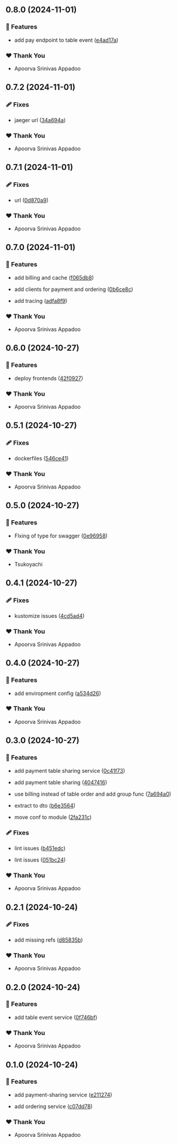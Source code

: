 ## 0.8.0 (2024-11-01)


### 🚀 Features

- add pay endpoint to table event ([e4ad17a](https://github.com/StartUpNationLabs/spos/commit/e4ad17a))


### ❤️  Thank You

- Apoorva Srinivas Appadoo

## 0.7.2 (2024-11-01)


### 🩹 Fixes

- jaeger url ([34a694a](https://github.com/StartUpNationLabs/spos/commit/34a694a))


### ❤️  Thank You

- Apoorva Srinivas Appadoo

## 0.7.1 (2024-11-01)


### 🩹 Fixes

- url ([0d870a9](https://github.com/StartUpNationLabs/spos/commit/0d870a9))


### ❤️  Thank You

- Apoorva Srinivas Appadoo

## 0.7.0 (2024-11-01)


### 🚀 Features

- add billing and cache ([f065db8](https://github.com/StartUpNationLabs/spos/commit/f065db8))

- add clients for payment and ordering ([0b6ce8c](https://github.com/StartUpNationLabs/spos/commit/0b6ce8c))

- add tracing ([adfa8f9](https://github.com/StartUpNationLabs/spos/commit/adfa8f9))


### ❤️  Thank You

- Apoorva Srinivas Appadoo

## 0.6.0 (2024-10-27)


### 🚀 Features

- deploy frontends ([42f0927](https://github.com/StartUpNationLabs/spos/commit/42f0927))


### ❤️  Thank You

- Apoorva Srinivas Appadoo

## 0.5.1 (2024-10-27)


### 🩹 Fixes

- dockerfiles ([546ce41](https://github.com/StartUpNationLabs/spos/commit/546ce41))


### ❤️  Thank You

- Apoorva Srinivas Appadoo

## 0.5.0 (2024-10-27)


### 🚀 Features

- FIxing of type for swagger ([0e96958](https://github.com/StartUpNationLabs/spos/commit/0e96958))


### ❤️  Thank You

- Tsukoyachi

## 0.4.1 (2024-10-27)


### 🩹 Fixes

- kustomize issues ([4cd5ad4](https://github.com/StartUpNationLabs/spos/commit/4cd5ad4))


### ❤️  Thank You

- Apoorva Srinivas Appadoo

## 0.4.0 (2024-10-27)


### 🚀 Features

- add enviropment config ([a534d26](https://github.com/StartUpNationLabs/spos/commit/a534d26))


### ❤️  Thank You

- Apoorva Srinivas Appadoo

## 0.3.0 (2024-10-27)


### 🚀 Features

- add payment table sharing service ([0c41f73](https://github.com/StartUpNationLabs/spos/commit/0c41f73))

- add payment table sharing ([4047416](https://github.com/StartUpNationLabs/spos/commit/4047416))

- use billing instead of table order and add group func ([7a694a0](https://github.com/StartUpNationLabs/spos/commit/7a694a0))

- extract to dto ([b6e3564](https://github.com/StartUpNationLabs/spos/commit/b6e3564))

- move conf to module ([2fa231c](https://github.com/StartUpNationLabs/spos/commit/2fa231c))


### 🩹 Fixes

- lint issues ([b451edc](https://github.com/StartUpNationLabs/spos/commit/b451edc))

- lint issues ([051bc24](https://github.com/StartUpNationLabs/spos/commit/051bc24))


### ❤️  Thank You

- Apoorva Srinivas Appadoo

## 0.2.1 (2024-10-24)


### 🩹 Fixes

- add missing refs ([d85835b](https://github.com/StartUpNationLabs/spos/commit/d85835b))


### ❤️  Thank You

- Apoorva Srinivas Appadoo

## 0.2.0 (2024-10-24)


### 🚀 Features

- add table event service ([0f746bf](https://github.com/StartUpNationLabs/spos/commit/0f746bf))


### ❤️  Thank You

- Apoorva Srinivas Appadoo

## 0.1.0 (2024-10-24)


### 🚀 Features

- add payment-sharing service ([e211274](https://github.com/StartUpNationLabs/spos/commit/e211274))

- add ordering service ([c07dd78](https://github.com/StartUpNationLabs/spos/commit/c07dd78))


### ❤️  Thank You

- Apoorva Srinivas Appadoo